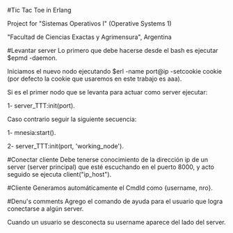 #Tic Tac Toe in Erlang

Project for "Sistemas Operativos I" (Operative Systems 1)

"Facultad de Ciencias Exactas y Agrimensura", Argentina

#Levantar server
Lo primero que debe hacerse desde el bash es ejecutar $epmd -daemon.

Iniciamos el nuevo nodo ejecutando $erl -name port@ip -setcookie cookie (por defecto la cookie que usaremos
en este trabajo es aaa). 

Si es el primer nodo que se levanta para actuar como server ejecutar:

1- server_TTT:init(port).

Caso contrario seguir la siguiente secuencia:

1- mnesia:start().

2- server_TTT:init(port, 'working_node').

#Conectar cliente
Debe tenerse conocimiento de la dirección ip de un server (server principal) que esté escuchando en el puerto 8000,
y acto seguido se ejecuta client("ip_host").

#Cliente
Generamos automáticamente el CmdId como {username, nro}.

#Denu's comments
Agrego el comando de ayuda para el usuario que logra conectarse a algún server.

Cuando un usuario se desconecta su username aparece del lado del server.

